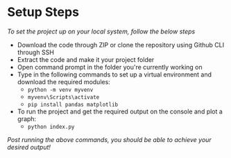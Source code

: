 # Setup Steps

_To set the project up on your local system, follow the below steps_

- Download the code through ZIP or clone the repository using Github CLI through SSH
- Extract the code and make it your project folder
- Open command prompt in the folder you're currently working on
- Type in the following commands to set up a virtual environment and download the required modules:
   - `python -m venv myvenv`
   - `myvenv\Scripts\activate`
   - `pip install pandas matplotlib`
- To run the project and get the required output on the console and plot a graph:
   - `python index.py`
 
_Post running the above commands, you should be able to achieve your desired output!_